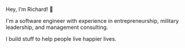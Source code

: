 Hey, I’m Richard! 👋 

I'm a software engineer with experience in entrepreneurship, military leadership, and management consulting.

I build stuff to help people live happier lives.

<!---
richardyoungdev/richardyoungdev is a ✨ special ✨ repository because its `README.md` (this file) appears on your GitHub profile.
You can click the Preview link to take a look at your changes.
--->
